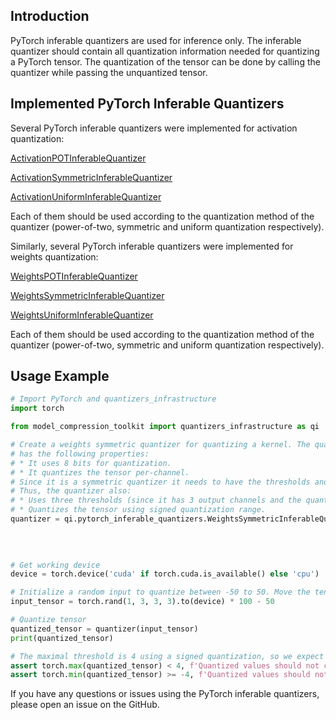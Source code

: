 ## Introduction

PyTorch inferable quantizers are used for inference only. The inferable quantizer should contain all quantization
information needed for quantizing a PyTorch tensor. The quantization of the tensor can be done by calling the quantizer
while passing the unquantized tensor.

## Implemented PyTorch Inferable Quantizers

Several PyTorch inferable quantizers were implemented for activation quantization:

[ActivationPOTInferableQuantizer](activation_inferable_quantizers/activation_pot_inferable_quantizer.py)

[ActivationSymmetricInferableQuantizer](activation_inferable_quantizers/activation_symmetric_inferable_quantizer.py)

[ActivationUniformInferableQuantizer](activation_inferable_quantizers/activation_uniform_inferable_quantizer.py)

Each of them should be used according to the quantization method of the quantizer (power-of-two, symmetric and uniform
quantization respectively).

Similarly, several PyTorch inferable quantizers were implemented for weights quantization:

[WeightsPOTInferableQuantizer](weights_inferable_quantizers/weights_pot_inferable_quantizer.py)

[WeightsSymmetricInferableQuantizer](weights_inferable_quantizers/weights_symmetric_inferable_quantizer.py)

[WeightsUniformInferableQuantizer](weights_inferable_quantizers/weights_uniform_inferable_quantizer.py)

Each of them should be used according to the quantization method of the quantizer (power-of-two, symmetric and uniform
quantization respectively).

## Usage Example

```python
# Import PyTorch and quantizers_infrastructure
import torch

from model_compression_toolkit import quantizers_infrastructure as qi

# Create a weights symmetric quantizer for quantizing a kernel. The quantizer
# has the following properties:
# * It uses 8 bits for quantization.
# * It quantizes the tensor per-channel.
# Since it is a symmetric quantizer it needs to have the thresholds and whether it is signed or not.
# Thus, the quantizer also:
# * Uses three thresholds (since it has 3 output channels and the quantization is per-channel): 1, 2 and 4.
# * Quantizes the tensor using signed quantization range. 
quantizer = qi.pytorch_inferable_quantizers.WeightsSymmetricInferableQuantizer(num_bits=8,
                                                                               per_channel=True,
                                                                               threshold=torch.Tensor([2, 4, 1]),
                                                                               signed=True)

# Get working device
device = torch.device('cuda' if torch.cuda.is_available() else 'cpu')

# Initialize a random input to quantize between -50 to 50. Move the tensor to the working device
input_tensor = torch.rand(1, 3, 3, 3).to(device) * 100 - 50

# Quantize tensor
quantized_tensor = quantizer(input_tensor)
print(quantized_tensor)

# The maximal threshold is 4 using a signed quantization, so we expect all values to be in this range
assert torch.max(quantized_tensor) < 4, f'Quantized values should not contain values greater than maximal threshold'
assert torch.min(quantized_tensor) >= -4, f'Quantized values should not contain values lower than minimal threshold'

```

If you have any questions or issues using the PyTorch inferable quantizers, please open an issue on the GitHub.